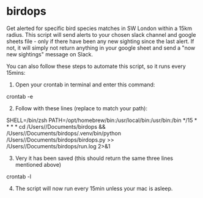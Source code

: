 # birdops
Get alerted for specific bird species matches in SW London within a 15km radius.
This script will send alerts to your chosen slack channel and google sheets file - only if there have been any new sighting since the last alert. 
If not, it will simply not return anything in your google sheet and send a "now new sightings" message on Slack.

You can also follow these steps to automate this script, so it runs every 15mins:

1. Open your crontab in terminal and enter this command:

crontab -e

2. Follow with these lines (replace <you> to match your path):

SHELL=/bin/zsh
PATH=/opt/homebrew/bin:/usr/local/bin:/usr/bin:/bin
*/15 * * * * cd /Users/<you>/Documents/birdops && /Users/<you>/Documents/birdops/.venv/bin/python /Users/<you>/Documents/birdops/birdops.py >> /Users/<you>/Documents/birdops/run.log 2>&1

3. Very it has been saved (this should return the same three lines mentioned above)

crontab -l

4. The script will now run every 15min unless your mac is asleep.
